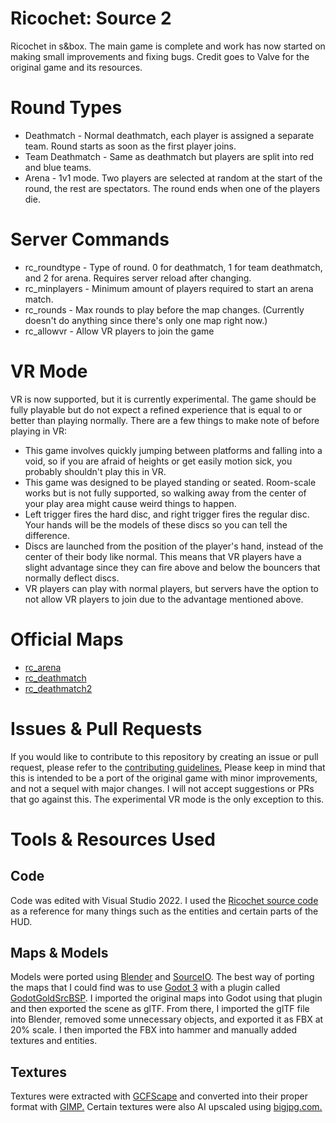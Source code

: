 # Ricochet: Source 2
 Ricochet in s&box. The main game is complete and work has now started on making small improvements and fixing bugs. Credit goes to Valve for the original game and its resources.

# Round Types
- Deathmatch - Normal deathmatch, each player is assigned a separate team. Round starts as soon as the first player joins.
- Team Deathmatch - Same as deathmatch but players are split into red and blue teams.
- Arena - 1v1 mode. Two players are selected at random at the start of the round, the rest are spectators. The round ends when one of the players die.

# Server Commands
- rc_roundtype - Type of round. 0 for deathmatch, 1 for team deathmatch, and 2 for arena. Requires server reload after changing.
- rc_minplayers - Minimum amount of players required to start an arena match.
- rc_rounds - Max rounds to play before the map changes. (Currently doesn't do anything since there's only one map right now.)
- rc_allowvr - Allow VR players to join the game

# VR Mode
VR is now supported, but it is currently experimental. The game should be fully playable but do not expect a refined experience that is equal to or better than playing normally. There are a few things to make note of before playing in VR:
- This game involves quickly jumping between platforms and falling into a void, so if you are afraid of heights or get easily motion sick, you probably shouldn't play this in VR.
- This game was designed to be played standing or seated. Room-scale works but is not fully supported, so walking away from the center of your play area might cause weird things to happen.
- Left trigger fires the hard disc, and right trigger fires the regular disc. Your hands will be the models of these discs so you can tell the difference.
- Discs are launched from the position of the player's hand, instead of the center of their body like normal. This means that VR players have a slight advantage since they can fire above and below the bouncers that normally deflect discs.
- VR players can play with normal players, but servers have the option to not allow VR players to join due to the advantage mentioned above.

# Official Maps
- [rc_arena](https://github.com/LambdaGaming/rc_arena)
- [rc_deathmatch](https://github.com/LambdaGaming/rc_deathmatch)
- [rc_deathmatch2](https://github.com/LambdaGaming/rc_deathmatch2)

# Issues & Pull Requests
If you would like to contribute to this repository by creating an issue or pull request, please refer to the [contributing guidelines.](https://lambdagaming.github.io/contributing.html) Please keep in mind that this is intended to be a port of the original game with minor improvements, and not a sequel with major changes. I will not accept suggestions or PRs that go against this. The experimental VR mode is the only exception to this.

# Tools & Resources Used
## Code
Code was edited with Visual Studio 2022. I used the [Ricochet source code](https://github.com/ValveSoftware/halflife/tree/master/ricochet) as a reference for many things such as the entities and certain parts of the HUD. 

## Maps & Models
Models were ported using [Blender](https://www.blender.org/) and [SourceIO](https://github.com/REDxEYE/SourceIO). The best way of porting the maps that I could find was to use [Godot 3](https://godotengine.org/download/3.x/windows/) with a plugin called [GodotGoldSrcBSP](https://github.com/DataPlusProgram/GodotGoldSrcBSP). I imported the original maps into Godot using that plugin and then exported the scene as glTF. From there, I imported the glTF file into Blender, removed some unnecessary objects, and exported it as FBX at 20% scale. I then imported the FBX into hammer and manually added textures and entities.

## Textures
Textures were extracted with [GCFScape](https://valvedev.info/tools/gcfscape/) and converted into their proper format with [GIMP.](https://www.gimp.org/) Certain textures were also AI upscaled using [bigjpg.com.](https://bigjpg.com/)
